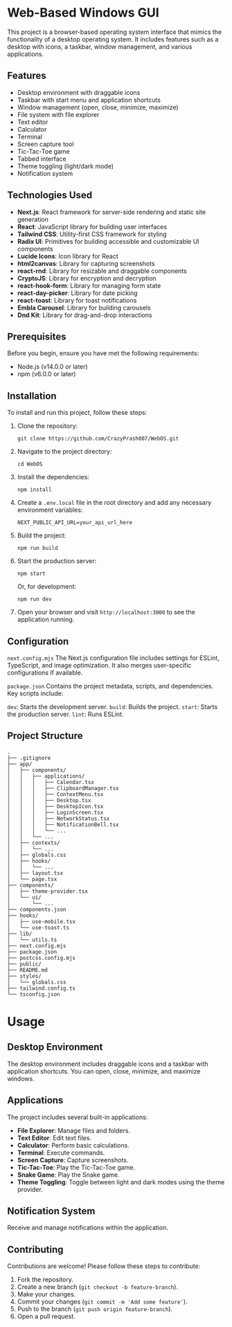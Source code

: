 # Web-Based Windows GUI

This project is a browser-based operating system interface that mimics the functionality of a desktop operating system. It includes features such as a desktop with icons, a taskbar, window management, and various applications.

## Features

- Desktop environment with draggable icons
- Taskbar with start menu and application shortcuts
- Window management (open, close, minimize, maximize)
- File system with file explorer
- Text editor
- Calculator
- Terminal
- Screen capture tool
- Tic-Tac-Toe game
- Tabbed interface
- Theme toggling (light/dark mode)
- Notification system

## Technologies Used

- **Next.js**: React framework for server-side rendering and static site generation
- **React**: JavaScript library for building user interfaces
- **Tailwind CSS**: Utility-first CSS framework for styling
- **Radix UI**: Primitives for building accessible and customizable UI components
- **Lucide Icons**: Icon library for React
- **html2canvas**: Library for capturing screenshots
- **react-rnd**: Library for resizable and draggable components
- **CryptoJS**: Library for encryption and decryption
- **react-hook-form**: Library for managing form state
- **react-day-picker**: Library for date picking
- **react-toast**: Library for toast notifications
- **Embla Carousel**: Library for building carousels
- **Dnd Kit**: Library for drag-and-drop interactions

## Prerequisites

Before you begin, ensure you have met the following requirements:

- Node.js (v14.0.0 or later)
- npm (v6.0.0 or later)

## Installation

To install and run this project, follow these steps:

1. Clone the repository:
   ```
   git clone https://github.com/CrazyPrash007/WebOS.git
   ```

2. Navigate to the project directory:
   ```
   cd WebOS
   ```

3. Install the dependencies:
   ```
   npm install
   ```

4. Create a `.env.local` file in the root directory and add any necessary environment variables:
   ```
   NEXT_PUBLIC_API_URL=your_api_url_here
   ```

5. Build the project:
   ```
   npm run build
   ```

6. Start the production server:
   ```
   npm start
   ```

   Or, for development:
   ```
   npm run dev
   ```

7. Open your browser and visit `http://localhost:3000` to see the application running.

## Configuration

`next.config.mjs`
The Next.js configuration file includes settings for ESLint, TypeScript, and image optimization. It also merges user-specific configurations if available.

`package.json`
Contains the project metadata, scripts, and dependencies. Key scripts include:

`dev`: Starts the development server.
`build`: Builds the project.
`start`: Starts the production server.
`lint`: Runs ESLint.

## Project Structure
```
.
├── .gitignore
├── app/
│   ├── components/
│   │   ├── applications/
│   │   │   ├── Calendar.tsx
│   │   │   ├── ClipboardManager.tsx
│   │   │   ├── ContextMenu.tsx
│   │   │   ├── Desktop.tsx
│   │   │   ├── DesktopIcon.tsx
│   │   │   ├── LoginScreen.tsx
│   │   │   ├── NetworkStatus.tsx
│   │   │   ├── NotificationBell.tsx
│   │   │   └── ...
│   │   └── ...
│   ├── contexts/
│   │   └── ...
│   ├── globals.css
│   ├── hooks/
│   │   └── ...
│   ├── layout.tsx
│   └── page.tsx
├── components/
│   ├── theme-provider.tsx
│   └── ui/
│       └── ...
├── components.json
├── hooks/
│   ├── use-mobile.tsx
│   └── use-toast.ts
├── lib/
│   └── utils.ts
├── next.config.mjs
├── package.json
├── postcss.config.mjs
├── public/
├── README.md
├── styles/
│   └── globals.css
├── tailwind.config.ts
└── tsconfig.json
```


# Usage

## Desktop Environment

The desktop environment includes draggable icons and a taskbar with application shortcuts. You can open, close, minimize, and maximize windows.

## Applications
The project includes several built-in applications:

- **File Explorer**: Manage files and folders.
- **Text Editor**: Edit text files.
- **Calculator**: Perform basic calculations.
- **Terminal**: Execute commands.
- **Screen Capture**: Capture screenshots.
- **Tic-Tac-Toe**: Play the Tic-Tac-Toe game.
- **Snake Game**: Play the Snake game.
- **Theme Toggling**: Toggle between light and dark modes using the theme provider.

## Notification System
Receive and manage notifications within the application.

## Contributing
Contributions are welcome! Please follow these steps to contribute:

1. Fork the repository.
2. Create a new branch (`git checkout -b feature-branch`).
3. Make your changes.
4. Commit your changes (`git commit -m 'Add some feature'`).
5. Push to the branch (`git push origin feature-branch`).
6. Open a pull request.
